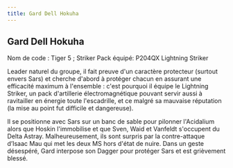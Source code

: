 ```yaml
---
title: Gard Dell Hokuha
---
```


Gard Dell Hokuha
----------------




Nom de code : Tiger 5 ; Striker Pack équipé: P204QX Lightning Striker 


Leader naturel du groupe, il fait preuve d'un caractère protecteur (surtout envers Sars) et cherche d'abord à protéger chacun en assurant une efficacité maximum à l'ensemble : c'est pourquoi il équipe le Lightning Striker, un pack d'artillerie électromagnétique pouvant servir aussi à ravitailler en énergie toute l'escadrille, et ce malgré sa mauvaise réputation (la mise au point fut difficile et dangereuse).


Il se positionne avec Sars sur un banc de sable pour pilonner l'Acidalium alors que Hoskin l'immobilise et que Sven, Waid et Vanfeldt s'occupent du Delta Astray. Malheureusement, ils sont surpris par la contre-attaque d’Isaac Mau qui met les deux MS hors d'état de nuire. Dans un geste désespéré, Gard interpose son Dagger pour protéger Sars et est grièvement blessé.


